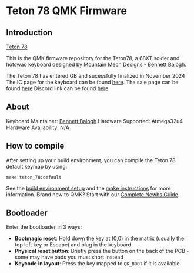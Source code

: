 # Teton 78 QMK Firmware

## Introduction

[Teton 78](https://imgur.com/a/alexotos-pictures-of-teton-78-A39gN9e)

This is the QMK firmware repository for the Teton78, a 68XT solder and hotswao keyboard designed by Mountain Mech Designs - Bennett Balogh.

The Teton 78 has entered GB and sucessfully finalized in November 2024 The IC page for the keyboard can be found [here](https://geekhack.org/index.php?topic=123275.0).
The sale page can be found [here](https://www.mountainmechdesigns.com/)
Discord link can be found [here](https://discord.gg/h9dMwRNfVy)

## About

Keyboard Maintainer: [Bennett Balogh](https://github.com/AwesomeBalogh)
Hardware Supported: Atmega32u4
Hardware Availability: N/A

## How to compile

After setting up your build environment, you can compile the Teton 78 default keymap by using:

    make teton_78:default

See the [build environment setup](https://docs.qmk.fm/#/getting_started_build_tools) and the [make instructions](https://docs.qmk.fm/#/getting_started_make_guide) for more information. Brand new to QMK? Start with our [Complete Newbs Guide](https://docs.qmk.fm/#/newbs).

## Bootloader 

Enter the bootloader in 3 ways:

* **Bootmagic reset**: Hold down the key at (0,0) in the matrix (usually the top left key or Escape) and plug in the keyboard
* **Physical reset button**: Briefly press the button on the back of the PCB - some may have pads you must short instead
* **Keycode in layout**: Press the key mapped to `QK_BOOT` if it is available